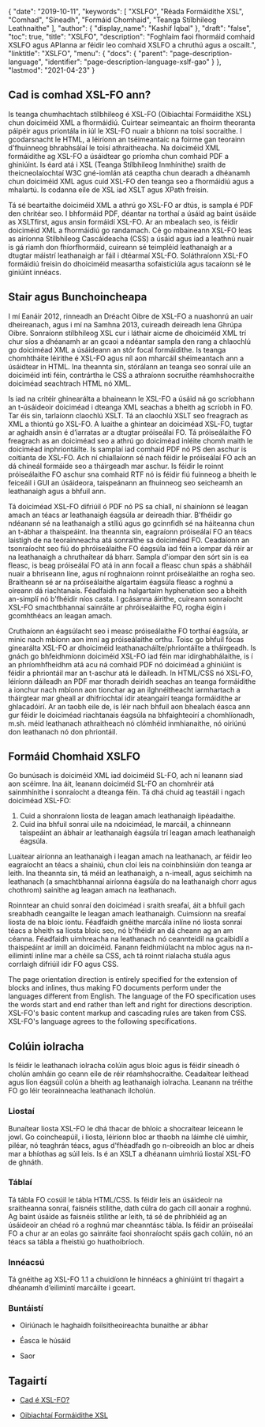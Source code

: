 {
  "date": "2019-10-11",
  "keywords": [
"XSLFO",
"Réada Formáidithe XSL",
"Comhad",
"Síneadh",
"Formáid Chomhaid",
"Teanga Stílbhileog Leathnaithe"
],
  "author": {
    "display_name": "Kashif Iqbal"
},
  "draft": "false",
  "toc": true,
  "title": "XSLFO",
  "description": "Foghlaim faoi fhormáid comhaid XSLFO agus APIanna ar féidir leo comhaid XSLFO a chruthú agus a oscailt.",
  "linktitle": "XSLFO",
  "menu": {
    "docs": {
      "parent": "page-description-language",
      "identifier": "page-description-language-xslf-gao"
}
},
  "lastmod": "2021-04-23"
}

## Cad is comhad XSL-FO ann? ##

Is teanga chumhachtach stílbhileog é XSL-FO (Oibiachtaí Formáidithe XSL) chun doiciméid XML a fhormáidiú. Cuirtear seimeantaic an fhoirm theoranta páipéir agus priontála in iúl le XSL-FO nuair a bhíonn na toisí socraithe. I gcodarsnacht le HTML, a léiríonn an tséimeantaic na foirme gan teorainn d'fhuinneog bhrabhsálaí le toisí athraitheacha. Na doiciméid XML formáidithe ag XSL-FO a úsáidtear go príomha chun comhaid PDF a ghiniúint. Is éard atá i XSL (Teanga Stílbhileog Inmhínithe) sraith de theicneolaíochtaí W3C gné-iomlán atá ceaptha chun dearadh a dhéanamh chun doiciméid XML agus cuid XSL-FO den teanga seo a fhormáidiú agus a mhalartú. Is codanna eile de XSL iad XSLT agus XPath freisin.

Tá sé beartaithe doiciméid XML a athrú go XSL-FO ar dtús, is sampla é PDF den chritéar seo. I bhformáid PDF, déantar na torthaí a úsáid ag baint úsáide as XSLTfirst, agus ansin formáidí XSL-FO. Ar an mbealach seo, is féidir doiciméid XML a fhormáidiú go randamach. Cé go mbaineann XSL-FO leas as airíonna Stílbhileog Cascáideacha (CSS) a úsáid agus iad a leathnú nuair is gá riamh don fhíorfhormáid, cuireann sé teimpléid leathanaigh ar a dtugtar máistrí leathanaigh ar fáil i dtéarmaí XSL-FO. Soláthraíonn XSL-FO formáidiú freisin do dhoiciméid measartha sofaisticiúla agus tacaíonn sé le giniúint innéacs.

## Stair agus Bunchoincheapa ##

I mí Eanáir 2012, rinneadh an Dréacht Oibre de XSL-FO a nuashonrú an uair dheireanach, agus i mí na Samhna 2013, cuireadh deireadh lena Ghrúpa Oibre. Sonraíonn stílbhileog XSL cur i láthair aicme de dhoiciméid XML trí chur síos a dhéanamh ar an gcaoi a ndéantar sampla den rang a chlaochlú go doiciméad XML a úsáideann an stór focal formáidithe. Is teanga chomhtháite léirithe é XSL-FO agus níl aon mharcáil shéimeantach ann a úsáidtear in HTML. Ina theannta sin, stórálann an teanga seo sonraí uile an doiciméid inti féin, contrártha le CSS a athraíonn socruithe réamhshocraithe doiciméad seachtrach HTML nó XML.

Is iad na critéir ghinearálta a bhaineann le XSL-FO a úsáid ná go scríobhann an t-úsáideoir doiciméad i dteanga XML seachas a bheith ag scríobh in FO. Tar éis sin, tarlaíonn claochlú XSLT. Tá an claochlú XSLT seo freagrach as XML a thiontú go XSL-FO. A luaithe a ghintear an doiciméad XSL-FO, tugtar ar aghaidh ansin é d’iarratas ar a dtugtar próiseálaí FO. Tá próiseálaithe FO freagrach as an doiciméad seo a athrú go doiciméad inléite chomh maith le doiciméad inphriontáilte. Is samplaí iad comhaid PDF nó PS den aschur is coitianta de XSL-FO. Ach ní chiallaíonn sé nach féidir le próiseálaí FO ach an dá chineál formáide seo a tháirgeadh mar aschur. Is féidir le roinnt próiseálaithe FO aschur sna comhaid RTF nó is féidir fiú fuinneog a bheith le feiceáil i GUI an úsáideora, taispeánann an fhuinneog seo seicheamh an leathanaigh agus a bhfuil ann.

Tá doiciméad XSL-FO difriúil ó PDF nó PS sa chiall, ní shainíonn sé leagan amach an téacs ar leathanaigh éagsúla ar deireadh thiar. B'fhéidir go ndéanann sé na leathanaigh a stíliú agus go gcinnfidh sé na háiteanna chun an t-ábhar a thaispeáint. Ina theannta sin, eagraíonn próiseálaí FO an téacs laistigh de na teorainneacha atá sonraithe sa doiciméad FO. Ceadaíonn an tsonraíocht seo fiú do phróiseálaithe FO éagsúla iad féin a iompar dá réir ar na leathanaigh a chruthaítear dá bharr. Sampla d'iompar den sórt sin is ea fleasc, is beag próiseálaí FO atá in ann focail a fleasc chun spás a shábháil nuair a bhriseann líne, agus ní roghnaíonn roinnt próiseálaithe an rogha seo. Braitheann sé ar na próiseálaithe algartaim éagsúla fleasc a roghnú a oireann dá riachtanais. Féadfaidh na halgartaim hyphenation seo a bheith an-simplí nó b'fhéidir níos casta. I gcásanna áirithe, cuireann sonraíocht XSL-FO smachtbhannaí sainráite ar phróiseálaithe FO, rogha éigin i gcomhthéacs an leagan amach.

Cruthaíonn an éagsúlacht seo i measc próiseálaithe FO torthaí éagsúla, ar minic nach mbíonn aon imní ag próiseálaithe orthu. Toisc go bhfuil fócas ginearálta XSL-FO ar dhoiciméid leathanacháilte/phriontáilte a tháirgeadh. Is gnách go bhfeidhmíonn doiciméid XSL-FO iad féin mar idirghabhálaithe, is í an phríomhfheidhm atá acu ná comhaid PDF nó doiciméad a ghiniúint is féidir a phriontáil mar an t-aschur atá le dáileadh. In HTML/CSS nó XSL-FO, léiríonn dáileadh an PDF mar thoradh deiridh seachas an teanga formáidithe a ionchur nach mbíonn aon tionchar ag an ilghnéitheacht iarmhartach a tháirgtear mar gheall ar dhifríochtaí idir ateangairí teanga formáidithe ar ghlacadóirí. Ar an taobh eile de, is léir nach bhfuil aon bhealach éasca ann gur féidir le doiciméad riachtanais éagsúla na bhfaighteoirí a chomhlíonadh, m.sh. méid leathanach athraitheach nó clómhéid inmhianaithe, nó oiriúnú don leathanach nó don phriontáil.

## Formáid Chomhaid XSLFO ##

Go bunúsach is doiciméid XML iad doiciméid SL-FO, ach ní leanann siad aon scéimre. Ina áit, leanann doiciméid SL-FO an chomhréir atá sainmhínithe i sonraíocht a dteanga féin. Tá dhá chuid ag teastáil i ngach doiciméad XSL-FO:

1. Cuid a shonraíonn liosta de leagan amach leathanaigh lipéadaithe.
1. Cuid ina bhfuil sonraí uile na ndoiciméad, le marcáil, a chinneann taispeáint an ábhair ar leathanaigh éagsúla trí leagan amach leathanaigh éagsúla.

Luaitear airíonna an leathanaigh i leagan amach na leathanach, ar féidir leo eagraíocht an téacs a shainiú, chun cloí leis na coinbhinsiúin don teanga ar leith. Ina theannta sin, tá méid an leathanaigh, a n-imeall, agus seichimh na leathanach (a smachtbhannaí airíonna éagsúla do na leathanaigh chorr agus chothrom) sainithe ag leagan amach na leathanach.

Roinntear an chuid sonraí den doiciméad i sraith sreafaí, áit a bhfuil gach sreabhadh ceangailte le leagan amach leathanaigh. Cuimsíonn na sreafaí liosta de na bloic iontu. Féadfaidh gnéithe marcála inlíne nó liosta sonraí téacs a bheith sa liosta bloic seo, nó b'fhéidir an dá cheann ag an am céanna. Féadfaidh uimhreacha na leathanach nó ceannteidil na gcaibidlí a thaispeáint ar imill an doiciméid. Fanann feidhmiúlacht na mbloc agus na n-eilimintí inlíne mar a chéile sa CSS, ach tá roinnt rialacha stuála agus corrlaigh difriúil idir FO agus CSS.

The page orientation direction is entirely specified for the extension of blocks and inlines, thus making FO documents perform under the languages different from English. The language of the FO specification uses the words start and end rather than left and right for directions description. XSL-FO's basic content markup and cascading rules are taken from CSS. XSL-FO's language agrees to the following specifications.

## Colúin iolracha ##

Is féidir le leathanach iolracha colúin agus bloic agus is féidir síneadh ó cholún amháin go ceann eile de réir réamhshocraithe. Ceadaítear leithead agus líon éagsúil colún a bheith ag leathanaigh iolracha. Leanann na tréithe FO go léir teorainneacha leathanach ilcholún.

### Liostaí ###

Bunaítear liosta XSL-FO le dhá thacar de bhloic a shocraítear leiceann le jowl. Go coincheapúil, i liosta, léiríonn bloc ar thaobh na láimhe clé uimhir, piléar, nó teaghrán téacs, agus d'fhéadfadh go n-oibreoidh an bloc ar dheis mar a bhíothas ag súil leis. Is é an XSLT a dhéanann uimhriú liostaí XSL-FO de ghnáth.

### Táblaí ###

Tá tábla FO cosúil le tábla HTML/CSS. Is féidir leis an úsáideoir na sraitheanna sonraí, faisnéis stílithe, dath cúlra do gach cill aonair a roghnú. Ag baint úsáide as faisnéis stílithe ar leith, tá sé de phribhléid ag an úsáideoir an chéad ró a roghnú mar cheanntásc tábla. Is féidir an próiseálaí FO a chur ar an eolas go sainráite faoi shonraíocht spáis gach colúin, nó an téacs sa tábla a fheistiú go huathoibríoch.

### Innéacsú ###

Tá gnéithe ag XSL-FO 1.1 a chuidíonn le hinnéacs a ghiniúint trí thagairt a dhéanamh d’eilimintí marcáilte i gceart.

### Buntáistí ###

* Oiriúnach le haghaidh foilsitheoireachta bunaithe ar ábhar

* Éasca le húsáid

* Saor


## Tagairtí ##

* [Cad é XSL-FO?](https://www.xml.com/articles/2017/01/01/what-is-xsl-fo/)

* [Oibiachtaí Formáidithe XSL](https://en.wikipedia.org/wiki/XSL_Formatting_Objects)


